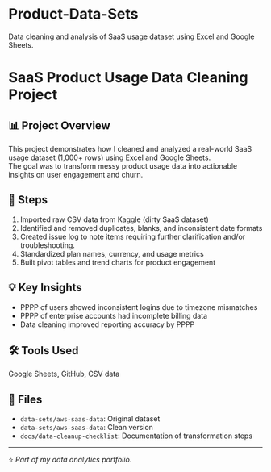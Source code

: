 # Product-Data-Sets
Data cleaning and analysis of SaaS usage dataset using Excel and Google Sheets.
# SaaS Product Usage Data Cleaning Project

## 📊 Project Overview
This project demonstrates how I cleaned and analyzed a real-world SaaS usage dataset (1,000+ rows) using Excel and Google Sheets.  
The goal was to transform messy product usage data into actionable insights on user engagement and churn.

## 🧹 Steps
1. Imported raw CSV data from Kaggle (dirty SaaS dataset)
2. Identified and removed duplicates, blanks, and inconsistent date formats
3. Created issue log to note items requiring further clarification and/or troubleshooting.
4. Standardized plan names, currency, and usage metrics
5. Built pivot tables and trend charts for product engagement

## 💡 Key Insights
- PPPP of users showed inconsistent logins due to timezone mismatches
- PPPP of enterprise accounts had incomplete billing data
- Data cleaning improved reporting accuracy by PPPP

## 🛠️ Tools Used
Google Sheets, GitHub, CSV data

## 📁 Files
- `data-sets/aws-saas-data`: Original dataset
- `data-sets/aws-saas-data`: Clean version
- `docs/data-cleanup-checklist`: Documentation of transformation steps

---
⭐ *Part of my data analytics portfolio.*

